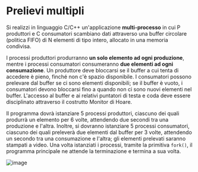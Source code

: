# Prelievi multipli

Si realizzi in linguaggio C/C++ un'applicazione **multi-processo** in
cui P produttori e C consumatori scambiano dati attraverso una buffer
circolare (politica FIFO) di N elementi di tipo intero, allocato in una
memoria condivisa.

I processi produttori produrranno **un solo elemento ad ogni
produzione**, mentre i processi consumatori consumeranno **due elementi
ad ogni consumazione**. Un produttore deve bloccarsi se il buffer a cui
tenta di accedere è pieno, finché non c'è spazio disponibile. I
consumatori possono prelevare dal buffer se ci sono elementi
disponibili; se il buffer è vuoto, i consumatori devono bloccarsi fino a
quando non ci sono nuovi elementi nel buffer. L'accesso al buffer e ai
relativi puntatori di testa e coda deve essere disciplinato attraverso
il costrutto Monitor di Hoare.

Il programma dovrà istanziare 5 processi produttori, ciascuno dei quali
produrrà un elemento per 6 volte, attendendo due secondi tra una
produzione e l'altra. Inoltre, si dovranno istanziare 5 processi
consumatori, ciascuno dei quali preleverà due elementi dal buffer per 3
volte, attendendo un secondo tra una consumazione e l'altra; gli
elementi prelevati saranno stampati a video. Una volta istanziati i
processi, tramite la primitiva `fork()`, il programma principale ne
attende la terminazione e termina a sua volta.

![image](/images/ambiente_globale/produttore_consumatore/prelievi_multipli.png)
